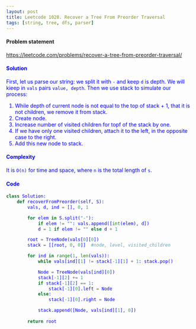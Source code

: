 ```yaml
---
layout: post
title: Leetcode 1028. Recover a Tree From Preorder Traversal
tags: [string, tree, dfs, parser]
---
```


#### Problem statement

<a href="https://leetcode.com/problems/recover-a-tree-from-preorder-traversal/"> <font color = blue>https://leetcode.com/problems/recover-a-tree-from-preorder-traversal/

#### Solution
First, let us parse our string: we split it with `-` and keep `d` is depth. We will kieep in `vals` pairs `value, depth`.
Then we use stack to simulate our process:
1. While depth of current node is not equal to the top of stack + 1, that it is not children, we remove it from stack.
2. Create node.
3. Increase number of visited children for topf of the stack by one.
4. If we have only one visited children, attach it to the left, in the opposite case to the right.
5. Add this new node to stack.

#### Complexity
It is `O(n)` for time and space, where `n` is the total length of `s`.

#### Code
```python
class Solution:
    def recoverFromPreorder(self, S):
        vals, d, ind = [], 0, 1

        for elem in S.split("-"):
            if elem != "": vals.append([int(elem), d])
            d = 1 if elem != "" else d + 1

        root = TreeNode(vals[0][0])
        stack = [[root, 0, 0]]  #node, level, visited_children

        for ind in range(1, len(vals)):
            while vals[ind][1] != stack[-1][1] + 1: stack.pop()

            Node = TreeNode(vals[ind][0])
            stack[-1][2] += 1
            if stack[-1][2] == 1:
                stack[-1][0].left = Node
            else:
                stack[-1][0].right = Node

            stack.append([Node, vals[ind][1], 0])
            
        return root
```
